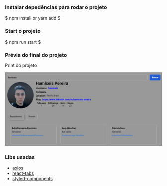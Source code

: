 ### Instalar depedências para rodar o projeto

$ npm install or yarn add $

### Start o projeto

$ npm run start $ 

### Prévia do final do projeto

Print do projeto

![plot](./image/snapshot-1.jpg)

### Libs usadas  

- [axios](https://www.npmjs.com/package/axios)
- [react-tabs](https://www.npmjs.com/package/react-tabs)
- [styled-components](https://styled-components.com/)

